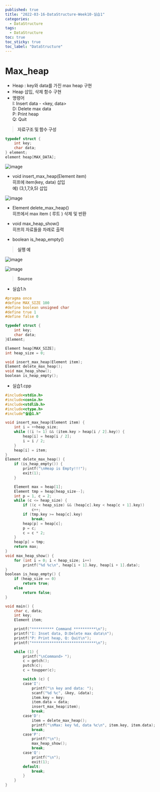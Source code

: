 ```yaml
---
published: true
title: "2022-03-16-DataStructure-Week10-실습1"
categories:
  - DataStructure
tags:
  - DataStructure
toc: true
toc_sticky: true
toc_label: "DataStructure"
---
```


# Max_heap

- Heap : key와 data를 가진 max heap 구현
- Heap 삽입, 삭제 함수 구현
- 명령어  
  I: Insert data - <key, data>  
  D: Delete max data  
  P: Print heap  
  Q: Quit

> **자료구조 및 함수 구성**

```C++
typedef struct {
	int key;
	char data;
} element;
element heap[MAX_DATA];
```

![image](https://github.com/222SeungHyun/222SeungHyun.github.io/blob/master/_images/%EC%9E%90%EB%A3%8C%EA%B5%AC%EC%A1%B0%EC%99%80%EC%8B%A4%EC%8A%B5-10%EC%9E%A5-%EC%8B%A4%EC%8A%B51-1.png?raw=true)

- void insert_max_heap(Element item)  
  히프에 item(key, data) 삽입  
  예) (3,1,7,9,5) 삽입

![image](https://github.com/222SeungHyun/222SeungHyun.github.io/blob/master/_images/%EC%9E%90%EB%A3%8C%EA%B5%AC%EC%A1%B0%EC%99%80%EC%8B%A4%EC%8A%B5-10%EC%9E%A5-%EC%8B%A4%EC%8A%B51-2.png?raw=true)

- Element delete_max_heap()  
  히프에서 max item ( 루트 ) 삭제 및 반환

- void max_heap_show()  
  히프의 자료들을 차례로 출력

- boolean is_heap_empty()

> **실행 예**

![image](https://github.com/222SeungHyun/222SeungHyun.github.io/blob/master/_images/%EC%9E%90%EB%A3%8C%EA%B5%AC%EC%A1%B0%EC%99%80%EC%8B%A4%EC%8A%B5-10%EC%9E%A5-%EC%8B%A4%EC%8A%B51-3.png?raw=true)

![image](https://github.com/222SeungHyun/222SeungHyun.github.io/blob/master/_images/%EC%9E%90%EB%A3%8C%EA%B5%AC%EC%A1%B0%EC%99%80%EC%8B%A4%EC%8A%B5-10%EC%9E%A5-%EC%8B%A4%EC%8A%B51-4.png?raw=true)

> **Source**

- 실습1.h

```C++
#pragma once
#define MAX_SIZE 100
#define boolean unsigned char
#define true 1
#define false 0

typedef struct {
	int key;
	char data;
}Element;

Element heap[MAX_SIZE];
int heap_size = 0;

void insert_max_heap(Element item);
Element delete_max_heap();
void max_heap_show();
boolean is_heap_empty();
```

- 실습1.cpp

```C++
#include<stdio.h>
#include<conio.h>
#include<stdlib.h>
#include<ctype.h>
#include"실습1.h"

void insert_max_heap(Element item) {
	int i = ++heap_size;
	while ((i != 1) && (item.key > heap[i / 2].key)) {
		heap[i] = heap[i / 2];
		i = i / 2;
	}
	heap[i] = item;
}
Element delete_max_heap() {
	if (is_heap_empty()) {
		printf("\nHeap is Empty!!!");
		exit(1);
	}

	Element max = heap[1];
	Element tmp = heap[heap_size--];
	int p = 1, c = 2;
	while (c <= heap_size) {
		if ((c < heap_size) && (heap[c].key < heap[c + 1].key))
			c++;
		if (tmp.key >= heap[c].key)
			break;
		heap[p] = heap[c];
		p = c;
		c = c * 2;
	}
	heap[p] = tmp;
	return max;
}
void max_heap_show() {
	for (int i = 0; i < heap_size; i++)
		printf("%d %c\n", heap[i + 1].key, heap[i + 1].data);
}
boolean is_heap_empty() {
	if (heap_size == 0)
		return true;
	else
		return false;
}

void main() {
	char c, data;
	int key;
	Element item;

	printf("********** Command **********\n");
	printf("I: Inset data, D:Delete max data\n");
	printf("P: Print heap, Q: Quit\n");
	printf("*****************************\n");

	while (1) {
		printf("\nCommand> ");
		c = getch();
		putch(c);
		c = toupper(c);

		switch (c) {
		case'I':
			printf("\n key and data: ");
			scanf("%d %c", &key, &data);
			item.key = key;
			item.data = data;
			insert_max_heap(item);
			break;
		case'D':
			item = delete_max_heap();
			printf("\nMax: key %d, data %c\n", item.key, item.data);
			break;
		case'P':
			printf("\n");
			max_heap_show();
			break;
		case'Q':
			printf("\n");
			exit(1);
		default:
			break;
		}
	}
}
```
